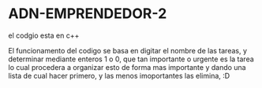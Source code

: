 # ADN-EMPRENDEDOR-2

el codgio esta en c++

El funcionamento del codigo se basa en 
digitar el nombre de las tareas, y determinar
mediante enteros 1 o 0, que tan importante o 
urgente es la tarea lo cual procedera a organizar esto de
forma mas importante y dando una lista de cual hacer 
primero, y las menos imoportantes las elimina, :D
